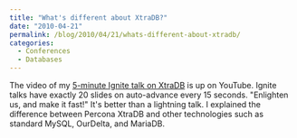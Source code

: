 ```yaml
---
title: "What's different about XtraDB?"
date: "2010-04-21"
permalink: /blog/2010/04/21/whats-different-about-xtradb/
categories:
  - Conferences
  - Databases
---
```

The video of my [5-minute Ignite talk on XtraDB][1] is up on YouTube. Ignite talks have exactly 20 slides on auto-advance every 15 seconds. "Enlighten us, and make it fast!" It's better than a lightning talk. I explained the difference between Percona XtraDB and other technologies such as standard MySQL, OurDelta, and MariaDB.

 [1]: http://www.youtube.com/watch?v=z3V3cv-cruw
